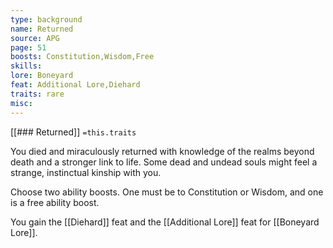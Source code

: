 ```yaml
---
type: background
name: Returned 
source: APG
page: 51
boosts: Constitution,Wisdom,Free
skills: 
lore: Boneyard
feat: Additional Lore,Diehard
traits: rare
misc: 
---
```


[[### Returned]]
`=this.traits`


You died and miraculously returned with knowledge of the realms beyond death and a stronger link to life. Some dead and undead souls might feel a strange, instinctual kinship with you.

Choose two ability boosts. One must be to Constitution or Wisdom, and one is a free ability boost.

You gain the [[Diehard]] feat and the [[Additional Lore]] feat for [[Boneyard Lore]].

